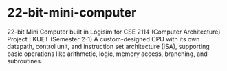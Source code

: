 # 22-bit-mini-computer
22-bit Mini Computer built in Logisim for CSE 2114 (Computer Architecture) Project | KUET (Semester 2-1) A custom-designed CPU with its own datapath, control unit, and instruction set architecture (ISA), supporting basic operations like arithmetic, logic, memory access, branching, and subroutines.
